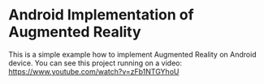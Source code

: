 # Android Implementation of Augmented Reality

This is a simple example how to implement Augmented Reality on Android device. You can see this project running on a video: https://www.youtube.com/watch?v=zFb1NTGYhoU
